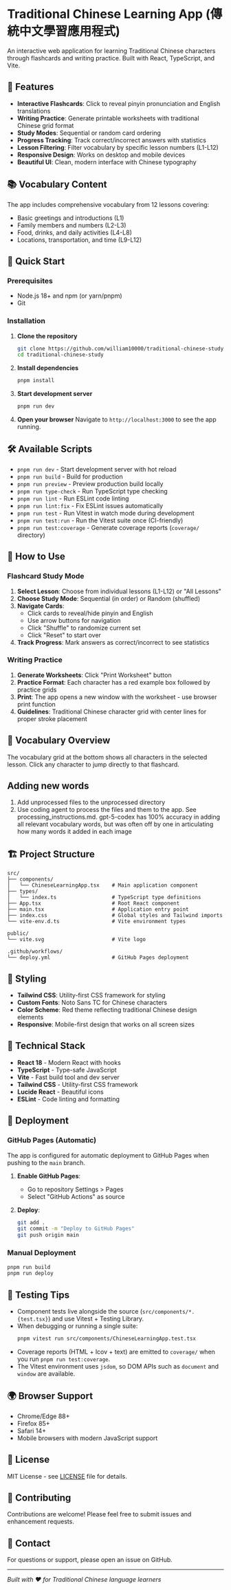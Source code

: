 # Traditional Chinese Learning App (傳統中文學習應用程式)

An interactive web application for learning Traditional Chinese characters through flashcards and writing practice. Built with React, TypeScript, and Vite.

## 🌟 Features

- **Interactive Flashcards**: Click to reveal pinyin pronunciation and English translations
- **Writing Practice**: Generate printable worksheets with traditional Chinese grid format
- **Study Modes**: Sequential or random card ordering
- **Progress Tracking**: Track correct/incorrect answers with statistics
- **Lesson Filtering**: Filter vocabulary by specific lesson numbers (L1-L12)
- **Responsive Design**: Works on desktop and mobile devices
- **Beautiful UI**: Clean, modern interface with Chinese typography

## 📚 Vocabulary Content

The app includes comprehensive vocabulary from 12 lessons covering:
- Basic greetings and introductions (L1)
- Family members and numbers (L2-L3)
- Food, drinks, and daily activities (L4-L8)
- Locations, transportation, and time (L9-L12)

## 🚀 Quick Start

### Prerequisites

- Node.js 18+ and npm (or yarn/pnpm)
- Git

### Installation

1. **Clone the repository**
   ```bash
   git clone https://github.com/william10000/traditional-chinese-study.git
   cd traditional-chinese-study
   ```

2. **Install dependencies**
   ```bash
   pnpm install
   ```

3. **Start development server**
   ```bash
   pnpm run dev
   ```

4. **Open your browser**
   Navigate to `http://localhost:3000` to see the app running.

## 🛠️ Available Scripts

- `pnpm run dev` - Start development server with hot reload
- `pnpm run build` - Build for production
- `pnpm run preview` - Preview production build locally
- `pnpm run type-check` - Run TypeScript type checking
- `pnpm run lint` - Run ESLint code linting
- `pnpm run lint:fix` - Fix ESLint issues automatically
- `pnpm run test` - Run Vitest in watch mode during development
- `pnpm run test:run` - Run the Vitest suite once (CI-friendly)
- `pnpm run test:coverage` - Generate coverage reports (`coverage/` directory)

## 🎯 How to Use

### Flashcard Study Mode

1. **Select Lesson**: Choose from individual lessons (L1-L12) or "All Lessons"
2. **Choose Study Mode**: Sequential (in order) or Random (shuffled)
3. **Navigate Cards**:
   - Click cards to reveal/hide pinyin and English
   - Use arrow buttons for navigation
   - Click "Shuffle" to randomize current set
   - Click "Reset" to start over
4. **Track Progress**: Mark answers as correct/incorrect to see statistics

### Writing Practice

1. **Generate Worksheets**: Click "Print Worksheet" button
2. **Practice Format**: Each character has a red example box followed by practice grids
3. **Print**: The app opens a new window with the worksheet - use browser print function
4. **Guidelines**: Traditional Chinese character grid with center lines for proper stroke placement

## 📖 Vocabulary Overview

The vocabulary grid at the bottom shows all characters in the selected lesson. Click any character to jump directly to that flashcard.

## Adding new words

1. Add unprocessed files to the unprocessed directory
2. Use coding agent to process the files and them to the app. See processing_instructions.md. gpt-5-codex has 100% accuracy in adding all relevant vocabulary words, but was often off by one in articulating how many words it added in each image

## 🏗️ Project Structure

```
src/
├── components/
│   └── ChineseLearningApp.tsx    # Main application component
├── types/
│   └── index.ts                  # TypeScript type definitions
├── App.tsx                       # Root React component
├── main.tsx                      # Application entry point
├── index.css                     # Global styles and Tailwind imports
└── vite-env.d.ts                 # Vite environment types

public/
└── vite.svg                      # Vite logo

.github/workflows/
└── deploy.yml                    # GitHub Pages deployment
```

## 🎨 Styling

- **Tailwind CSS**: Utility-first CSS framework for styling
- **Custom Fonts**: Noto Sans TC for Chinese characters
- **Color Scheme**: Red theme reflecting traditional Chinese design elements
- **Responsive**: Mobile-first design that works on all screen sizes

## 🔧 Technical Stack

- **React 18** - Modern React with hooks
- **TypeScript** - Type-safe JavaScript
- **Vite** - Fast build tool and dev server
- **Tailwind CSS** - Utility-first CSS framework
- **Lucide React** - Beautiful icons
- **ESLint** - Code linting and formatting

## 🚀 Deployment

### GitHub Pages (Automatic)

The app is configured for automatic deployment to GitHub Pages when pushing to the `main` branch.

1. **Enable GitHub Pages**:
   - Go to repository Settings > Pages
   - Select "GitHub Actions" as source

2. **Deploy**:
   ```bash
   git add .
   git commit -m "Deploy to GitHub Pages"
   git push origin main
   ```

### Manual Deployment

```bash
pnpm run build
pnpm run deploy
```

## 🧪 Testing Tips

- Component tests live alongside the source (`src/components/*.{test.tsx}`) and use Vitest + Testing Library.
- When debugging or running a single suite:
  ```bash
  pnpm vitest run src/components/ChineseLearningApp.test.tsx
  ```
- Coverage reports (HTML + lcov + text) are emitted to `coverage/` when you run `pnpm run test:coverage`.
- The Vitest environment uses `jsdom`, so DOM APIs such as `document` and `window` are available.

## 🌍 Browser Support

- Chrome/Edge 88+
- Firefox 85+
- Safari 14+
- Mobile browsers with modern JavaScript support

## 📝 License

MIT License - see [LICENSE](LICENSE) file for details.

## 🤝 Contributing

Contributions are welcome! Please feel free to submit issues and enhancement requests.

## 📧 Contact

For questions or support, please open an issue on GitHub.

---

*Built with ❤️ for Traditional Chinese language learners*
